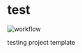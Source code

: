 # test

![workflow](https://github.com/augeorge/test/workflows/learn-github-actions/badge.svg)

testing project template
